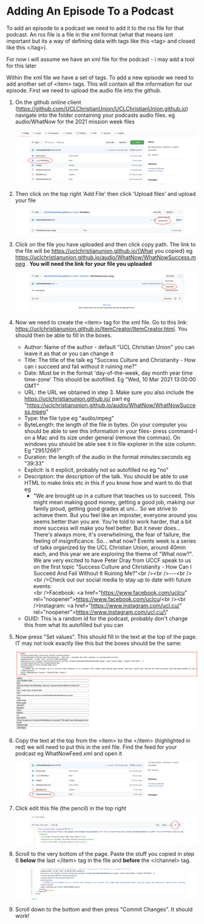 # Adding An Episode To a Podcast

To add an episode to a podcast we need to add it to the rss file for that podcast. An rss file is a file in the xml format (what that means isnt important but its a way of defining data with tags like this \<tag\> and closed like this \</tag\>). 

For now i will assume we have an xml file for the podcast - i may add a tool for this later

Within the xml file we have a set of tags. To add a new episode we need to add another set of \<item\> tags. This will contain all the information for our episode. First we need to upload the audio file into the github. 

1. On the github online client (https://github.com/UCLChristianUnion/UCLChristianUnion.github.io) navigate into the folder containing your podcasts audio files. eg audio/WhatNow for the 2021 mission week files

   ![](images/Guide/files.png)


2. Then click on the top right 'Add File' then click 'Upload files' and upload your file

   ![](images/Guide/upload.png)

3. Click on the file you have uploaded and then click copy path. The link to the file will be https://uclchristianunion.github.io/{What you copied} eg https://uclchristianunion.github.io/audio/WhatNow/WhatNowSuccess.mpeg . <b> You will need the link for your file you uploaded </b>

   ![](images/Guide/copyPath.png)

4. Now we need to create the \<item\> tag for the xml file. Go to this link: https://uclchristianunion.github.io/ItemCreator/ItemCreator.html. You should then be able to fill in the boxes. 

   - Author: Name of the author - default "UCL Christian Union" you can leave it as that or you can change it
   - Title: The title of the talk eg "Success Culture and Christianity - How can i succeed and fail without it ruining me?"
   - Date: Must be in the format 'day-of-the-week, day month year time time-zone' This should be autofilled. Eg "Wed, 10 Mar 2021 13:00:00 GMT"
   - URL: the URL we obtained in step 3. Make sure you also include the https://uclchristianunion.github.io/ part eg "https://uclchristianunion.github.io/audio/WhatNow/WhatNowSuccess.mpeg"
   - Type: the file type eg "audio/mpeg"
   - ByteLength: the length of the file in bytes. On your computer you should be able to see this information in your files- press command-I on a Mac and its size under general (remove the commas). On windows you should be able see it in file explorer in the size column.  Eg "29512661"
   - Duration: the length of the audio in the format minutes:seconds eg "39:33"
   - Explicit: is it explicit, probably not so autofilled no eg "no"
   - Description: the description of the talk. You should be able to use HTML to make links etc in this if you know how and want to do that eg 
     - "We are brought up in a culture that teaches us to succeed. This might mean making good money, getting a good job, making our family proud, getting good grades at uni... So we strive to achieve them. But you feel like an imposter, everyone around you seems better than you are. You’re told to work harder, that a bit more success will make you feel better. But it never does… There's always more, it's overwhelming, the fear of failure, the feeling of insignificance. So… what now? Events week is a series of talks organized by the UCL Christian Union, around 40min each, and this year we are exploring the theme of "What now?". We are very excited to have Peter Dray from UCCF speak to us on the first topic "Success Culture and Christianity - How Can I Succeed And Fail Without It Ruining Me?"\<br /\>\<br /\>---\<br />\<br />Check out our social media to stay up to date with future events:<br />\<br />Facebook: \<a href="https://www.facebook.com/uclcu" rel="noopener">https://www.facebook.com/uclcu</a>/\<br />\<br />Instagram: \<a href="https://www.instagram.com/ucl.cu/" rel="noopener">https://www.instagram.com/ucl.cu/\</a>"
   - GUID: This is a random id for the podcast, probably don't change this from what its autofilled but you can

5. Now press "Set values". This should fill in the text at the top of the page. IT may not look exactly like this but the boxes should be the same:

   ![](images/Guide/FillTags.png)

6. Copy the text at the top from the \<item> to the \</item> (highlighted in red) we will need to put this in the xml file. Find the feed for your podcast eg WhatNowFeed.xml and open it

   ![](images/Guide/findRSS.png)

7. Click edit this file (the pencil) in the top right

   ![](images/Guide/edit.png)

8. Scroll to the very bottom of the page. Paste the stuff you copied in step 6 <b> below </b> the last \</item> tag in the file and **before** the \</channel> tag. 

   ![](images/Guide/Paste.png)

9. Scroll down to the bottom and then press "Commit Changes". It should work!



